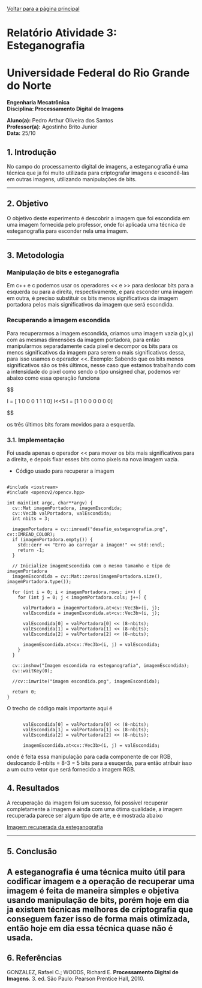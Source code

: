 <script type="text/javascript" async
  src="https://cdn.jsdelivr.net/npm/mathjax@3/es5/tex-mml-chtml.js">
</script>

[Voltar para a página principal](../index.md)

# **Relatório Atividade 3: Esteganografia**
# Universidade Federal do Rio Grande do Norte

**Engenharia Mecatrônica**  
**Disciplina: Processamento Digital de Imagens**

**Aluno(a):** Pedro Arthur Oliveira dos Santos  
**Professor(a):** Agostinho Brito Junior  
**Data:** 25/10

## 1. Introdução

No campo do processamento digital de imagens, a esteganografia é uma técnica que ja foi muito utilizada para criptografar imagens e escondê-las em outras imagens, utilizando manipulações de bits.

---

## 2. Objetivo

O objetivo deste experimento é descobrir a imagem que foi escondida em uma imagem fornecida pelo professor, onde foi aplicada uma técnica de esteganografia para esconder nela uma imagem.

---

## 3. Metodologia

### Manipulação de bits e esteganografia
Em c++ e c podemos usar os operadores << e >> para deslocar bits para a esquerda ou para a direita, respectivamente, e para esconder uma imagem em outra, é preciso substituir os bits menos significativos
da imagem portadora pelos mais significativos da imagem que será escondida.

### Recuperando a imagem escondida
Para recuperarmos a imagem escondida, criamos uma imagem vazia g(x,y) com as mesmas dimensões da imagem portadora, para então manipularmos separadamente cada pixel e decompor os bits para os menos significativos da imagem para serem o mais significativos dessa, para isso usamos o operador <<.
Exemplo: Sabendo que os bits menos significativos são os três últimos, nesse caso que estamos trabalhando com a intensidade do pixel como sendo o tipo unsigned char, podemos ver abaixo como essa operação funciona

$$

I = [ 1 0 0 0 1 1 1 0]
I<<5
I = [1 1 0 0 0 0 0 0]

$$


os três últimos bits foram movidos para a esquerda.


### 3.1. Implementação
Foi usada apenas o operador << para mover os bits mais significativos para a direita, e depois fixar esses bits como pixels na nova imagem vazia.

* Código usado para recuperar a imagem

  
```

#include <iostream>
#include <opencv2/opencv.hpp>

int main(int argc, char**argv) {
  cv::Mat imagemPortadora, imagemEscondida;
  cv::Vec3b valPortadora, valEscondida;
  int nbits = 3;

  imagemPortadora = cv::imread("desafio_esteganografia.png", cv::IMREAD_COLOR);
  if (imagemPortadora.empty()) {
    std::cerr << "Erro ao carregar a imagem!" << std::endl;
    return -1;
  }

  // Inicialize imagemEscondida com o mesmo tamanho e tipo de imagemPortadora
  imagemEscondida = cv::Mat::zeros(imagemPortadora.size(), imagemPortadora.type());

  for (int i = 0; i < imagemPortadora.rows; i++) {
    for (int j = 0; j < imagemPortadora.cols; j++) {

      valPortadora = imagemPortadora.at<cv::Vec3b>(i, j);
      valEscondida = imagemEscondida.at<cv::Vec3b>(i, j);

      valEscondida[0] = valPortadora[0] << (8-nbits);
      valEscondida[1] = valPortadora[1] << (8-nbits);
      valEscondida[2] = valPortadora[2] << (8-nbits);

      imagemEscondida.at<cv::Vec3b>(i, j) = valEscondida;
    }
  }

  cv::imshow("Imagem escondida na esteganografia", imagemEscondida);
  cv::waitKey(0);

  //cv::imwrite("imagem escondida.png", imagemEscondida);
  
  return 0;
}

```

O trecho de código mais importante aqui é

```

      valEscondida[0] = valPortadora[0] << (8-nbits);
      valEscondida[1] = valPortadora[1] << (8-nbits);
      valEscondida[2] = valPortadora[2] << (8-nbits);

      imagemEscondida.at<cv::Vec3b>(i, j) = valEscondida;

```

onde é feita essa manipulação para cada componente de cor RGB, deslocando 8-nbits = 8-3 = 5 bits para a esuqerda, para então atribuir isso a um outro vetor que será fornecido a imagem RGB.

## 4. Resultados

A recuperação da imagem foi um sucesso, foi possível recuperar completamente a imagem e ainda com uma ótima qualidade, a imagem recuperada parece ser algum tipo de arte, e é mostrada abaixo

[ Imagem recuperada da esteganografia](./imagens/imagem_escondida.png)

---

## 5. Conclusão

A esteganografia é uma técnica muito útil para codificar imagem e a operação de recuperar uma imagem é feita de maneira simples e objetiva usando manipulação de bits, porém hoje em dia ja existem técnicas melhores de criptografia que conseguem fazer isso de forma mais otimizada, então hoje em dia essa técnica quase não é usada.
---

## 6. Referências

GONZALEZ, Rafael C.; WOODS, Richard E. **Processamento Digital de Imagens**. 3. ed. São Paulo: Pearson Prentice Hall, 2010.
